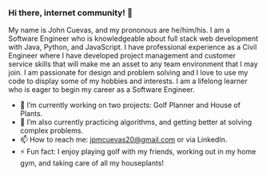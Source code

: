 ### Hi there, internet community! 👋

<!--
**jpmcuevas20/jpmcuevas20** is a ✨ _special_ ✨ repository because its `README.md` (this file) appears on your GitHub profile.
-->
My name is John Cuevas, and my prononous are he/him/his. I am a Software Engineer who is knowledgeable about full stack web development with Java, Python, and JavaScript. I have professional experience as a Civil Engineer where I have developed project management and customer service skills that will make me an asset to any team environment that I may join. I am passionate for design and problem solving and I love to use my code to display some of my hobbies and interests. I am a lifelong learner who is eager to begin my career as a Software Engineer.

- 🔭 I’m currently working on two projects: Golf Planner and House of Plants.  
- 🌱 I’m also currently practicing algorithms, and getting better at solving complex problems.
- 📫 How to reach me: jpmcuevas20@gmail.com or via LinkedIn.
- ⚡ Fun fact: I enjoy playing golf with my friends, working out in my home gym, and taking care of all my houseplants!

